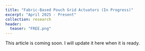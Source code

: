 ```yaml
---
title: "Fabric-Based Pouch Grid Actuators (In Progress)"
excerpt: "April 2025 - Present"
collection: research
header:
  teaser: "FREE.png"
---
```


This article is coming soon. I will update it here when it is ready.